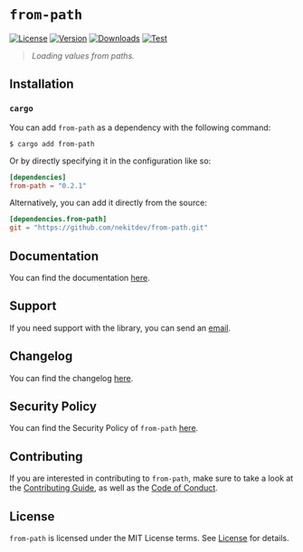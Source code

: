 # `from-path`

[![License][License Badge]][License]
[![Version][Version Badge]][Crate]
[![Downloads][Downloads Badge]][Crate]
[![Test][Test Badge]][Actions]

> *Loading values from paths.*

## Installation

### `cargo`

You can add `from-path` as a dependency with the following command:

```console
$ cargo add from-path
```

Or by directly specifying it in the configuration like so:

```toml
[dependencies]
from-path = "0.2.1"
```

Alternatively, you can add it directly from the source:

```toml
[dependencies.from-path]
git = "https://github.com/nekitdev/from-path.git"
```

## Documentation

You can find the documentation [here][Documentation].

## Support

If you need support with the library, you can send an [email][Email].

## Changelog

You can find the changelog [here][Changelog].

## Security Policy

You can find the Security Policy of `from-path` [here][Security].

## Contributing

If you are interested in contributing to `from-path`, make sure to take a look at the
[Contributing Guide][Contributing Guide], as well as the [Code of Conduct][Code of Conduct].

## License

`from-path` is licensed under the MIT License terms. See [License][License] for details.

[Email]: mailto:support@nekit.dev

[Discord]: https://nekit.dev/chat

[Actions]: https://github.com/nekitdev/from-path/actions

[Changelog]: https://github.com/nekitdev/from-path/blob/main/CHANGELOG.md
[Code of Conduct]: https://github.com/nekitdev/from-path/blob/main/CODE_OF_CONDUCT.md
[Contributing Guide]: https://github.com/nekitdev/from-path/blob/main/CONTRIBUTING.md
[Security]: https://github.com/nekitdev/from-path/blob/main/SECURITY.md

[License]: https://github.com/nekitdev/from-path/blob/main/LICENSE

[Crate]: https://crates.io/crates/from-path
[Documentation]: https://docs.rs/from-path

[License Badge]: https://img.shields.io/crates/l/from-path
[Version Badge]: https://img.shields.io/crates/v/from-path
[Downloads Badge]: https://img.shields.io/crates/dr/from-path
[Test Badge]: https://github.com/nekitdev/from-path/workflows/test/badge.svg
